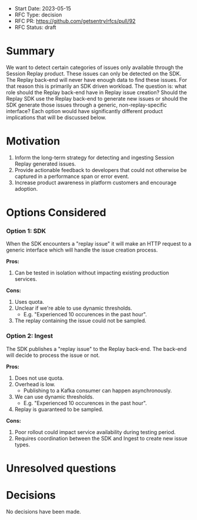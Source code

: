 - Start Date: 2023-05-15
- RFC Type: decision
- RFC PR: https://github.com/getsentry/rfcs/pull/92
- RFC Status: draft

# Summary

We want to detect certain categories of issues only available through the Session Replay product. These issues can only be detected on the SDK. The Replay back-end will never have enough data to find these issues. For that reason this is primarily an SDK driven workload. The question is: what role should the Replay back-end have in Replay issue creation? Should the Replay SDK use the Replay back-end to generate new issues or should the SDK generate those issues through a generic, non-replay-specific interface? Each option would have significantly different product implications that will be discussed below.

# Motivation

1. Inform the long-term strategy for detecting and ingesting Session Replay generated issues.
2. Provide actionable feedback to developers that could not otherwise be captured in a performance span or error event.
3. Increase product awareness in platform customers and encourage adoption.

# Options Considered

### Option 1: SDK

When the SDK encounters a "replay issue" it will make an HTTP request to a generic interface which will handle the issue creation process.

**Pros:**

1. Can be tested in isolation without impacting existing production services.

**Cons:**

1. Uses quota.
2. Unclear if we're able to use dynamic thresholds.
   - E.g. "Experienced 10 occurences in the past hour".
3. The replay containing the issue could not be sampled.

### Option 2: Ingest

The SDK publishes a "replay issue" to the Replay back-end. The back-end will decide to process the issue or not.

**Pros:**

1. Does not use quota.
2. Overhead is low.
   - Publishing to a Kafka consumer can happen asynchronously.
3. We can use dynamic thresholds.
   - E.g. "Experienced 10 occurences in the past hour".
4. Replay is guaranteed to be sampled.

**Cons:**

1. Poor rollout could impact service availability during testing period.
2. Requires coordination between the SDK and Ingest to create new issue types.

# Unresolved questions

# Decisions

No decisions have been made.
